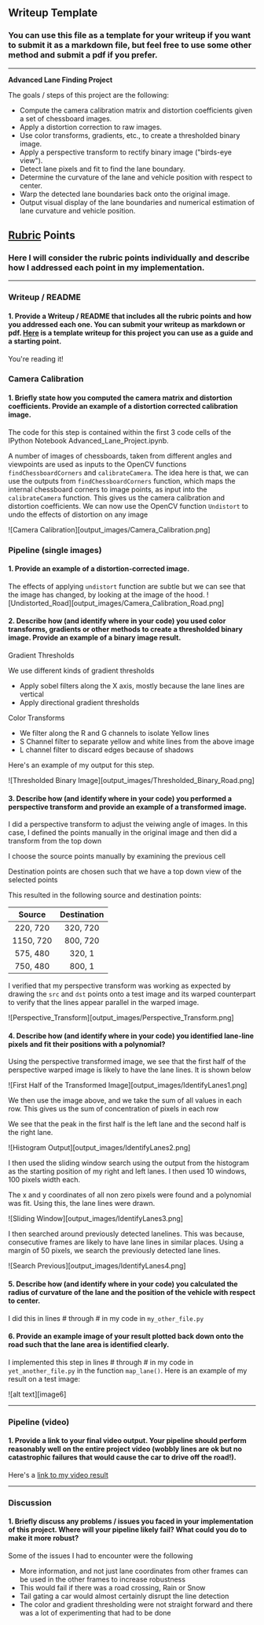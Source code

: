 ## Writeup Template

### You can use this file as a template for your writeup if you want to submit it as a markdown file, but feel free to use some other method and submit a pdf if you prefer.

---

**Advanced Lane Finding Project**

The goals / steps of this project are the following:

* Compute the camera calibration matrix and distortion coefficients given a set of chessboard images.
* Apply a distortion correction to raw images.
* Use color transforms, gradients, etc., to create a thresholded binary image.
* Apply a perspective transform to rectify binary image ("birds-eye view").
* Detect lane pixels and fit to find the lane boundary.
* Determine the curvature of the lane and vehicle position with respect to center.
* Warp the detected lane boundaries back onto the original image.
* Output visual display of the lane boundaries and numerical estimation of lane curvature and vehicle position.


## [Rubric](https://review.udacity.com/#!/rubrics/571/view) Points

### Here I will consider the rubric points individually and describe how I addressed each point in my implementation.  

---

### Writeup / README

#### 1. Provide a Writeup / README that includes all the rubric points and how you addressed each one.  You can submit your writeup as markdown or pdf.  [Here](https://github.com/udacity/CarND-Advanced-Lane-Lines/blob/master/writeup_template.md) is a template writeup for this project you can use as a guide and a starting point.  

You're reading it!

### Camera Calibration

#### 1. Briefly state how you computed the camera matrix and distortion coefficients. Provide an example of a distortion corrected calibration image.


The code for this step is contained within the first 3 code cells of the IPython Notebook Advanced_Lane_Project.ipynb. 

A number of images of chessboards, taken from different angles and viewpoints are used as inputs to the OpenCV functions 
`findChessboardCorners` and `calibrateCamera`. The idea here is that, we can use the outputs from `findChessboardCorners` function, which maps the internal chessboard corners to image points, as input into the `calibrateCamera` function. This gives us the camera calibration and distortion coefficients. We can now use the OpenCV function `Undistort` to undo the effects of distortion on any image

![Camera Calibration][output_images/Camera_Calibration.png]

### Pipeline (single images)

#### 1. Provide an example of a distortion-corrected image.

The effects of applying `undistort` function are subtle but we can see that the image has changed, by looking at the image of the hood. 
![Undistorted_Road][output_images/Camera_Calibration_Road.png]

#### 2. Describe how (and identify where in your code) you used color transforms, gradients or other methods to create a thresholded binary image.  Provide an example of a binary image result.


Gradient Thresholds 

We use different kinds of gradient thresholds 

* Apply sobel filters along the X axis, mostly because the lane lines are vertical 
* Apply directional gradient thresholds


Color Transforms

* We filter along the R and G channels to isolate Yellow lines
* S Channel filter to separate yellow and white lines from the above image
* L channel filter to discard edges because of shadows


Here's an example of my output for this step.

![Thresholded Binary Image][output_images/Thresholded_Binary_Road.png]

#### 3. Describe how (and identify where in your code) you performed a perspective transform and provide an example of a transformed image.

I did a perspective transform to adjust the veiwing angle of images. In this case, I defined the points manually in the original image and then did a transform from the top down

I choose the source points manually by examining the previous cell

Destination points are chosen such that we have a top down view of the selected points

This resulted in the following source and destination points:

| Source        | Destination   | 
|:-------------:|:-------------:| 
| 220, 720      | 320, 720      | 
| 1150, 720     | 800, 720      |
| 575, 480      | 320, 1        |
| 750, 480      | 800, 1        |


I verified that my perspective transform was working as expected by drawing the `src` and `dst` points onto a test image and its warped counterpart to verify that the lines appear parallel in the warped image.

![Perspective_Transform][output_images/Perspective_Transform.png]



#### 4. Describe how (and identify where in your code) you identified lane-line pixels and fit their positions with a polynomial?


Using the perspective transformed image, we see that the first half of the perspective warped image is likely to have the lane lines. It is shown below

![First Half of the Transformed Image][output_images/IdentifyLanes1.png]

We then use the image above, and we take the sum of all values in each row. This gives us the sum of concentration of pixels in each row

We see that the peak in the first half is the left lane and the second half is the right lane. 

![Histogram Output][output_images/IdentifyLanes2.png]

I then used the sliding window search using the output from the histogram as the starting position of my right and left lanes. I then used 10 windows, 100 pixels width each. 

The x and y coordinates of all non zero pixels were found and a polynomial was fit. Using this, the lane lines were drawn. 

![Sliding Window][output_images/IdentifyLanes3.png]

I then searched around previously detected lanelines. This was because, consecutive frames are likely to have lane lines in similar places. Using a margin of 50 pixels, we search the previously detected lane lines. 

![Search Previous][output_images/IdentifyLanes4.png]

#### 5. Describe how (and identify where in your code) you calculated the radius of curvature of the lane and the position of the vehicle with respect to center.

I did this in lines # through # in my code in `my_other_file.py`

#### 6. Provide an example image of your result plotted back down onto the road such that the lane area is identified clearly.

I implemented this step in lines # through # in my code in `yet_another_file.py` in the function `map_lane()`.  Here is an example of my result on a test image:

![alt text][image6]

---

### Pipeline (video)

#### 1. Provide a link to your final video output.  Your pipeline should perform reasonably well on the entire project video (wobbly lines are ok but no catastrophic failures that would cause the car to drive off the road!).

Here's a [link to my video result](https://youtu.be/YBSi50AnDxk)



---

### Discussion

#### 1. Briefly discuss any problems / issues you faced in your implementation of this project.  Where will your pipeline likely fail?  What could you do to make it more robust?

Some of the issues I had to encounter were the following 

* More information, and not just lane coordinates from other frames can be used in the other frames to increase robustness
* This would fail if there was a road crossing, Rain or Snow
* Tail gating a car would almost certainly disrupt the line detection
* The color and gradient thresholding were not straight forward and there was a lot of experimenting that had to be done
